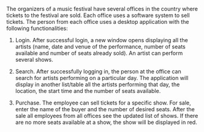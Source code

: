 The organizers of a music festival have several offices in the country where tickets to the festival are sold. Each office uses a software system to sell tickets. The person from each office uses a desktop application with the following functionalities:

1. Login. After successful login, a new window opens displaying all the artists (name, date and venue of the performance, number of seats available and number of seats already sold). An artist can perform several shows.

2. Search. After successfully logging in, the person at the office can search for artists performing on a particular day. The application will display in another list/table all the artists performing that day, the location, the start time and the number of seats available.

3. Purchase. The employee can sell tickets for a specific show. For sale, enter the name of the buyer and the number of desired seats. After the sale all employees from all offices see the updated list of shows. If there are no more seats available at a show, the show will be displayed in red.

